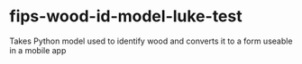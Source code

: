 # fips-wood-id-model-luke-test
Takes Python model used to identify wood and converts it to a form useable in a mobile app
